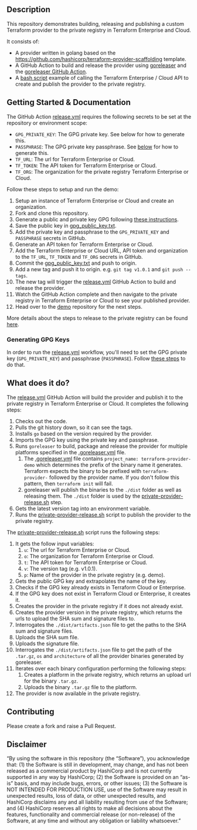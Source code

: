 ## Description

This repository demonstrates building, releasing and publishing a custom Terraform provider to the private registry in Terraform Enterprise and Cloud.

It consists of:

- A provider written in golang based on the https://github.com/hashicorp/terraform-provider-scaffolding template.
- A GitHub Action to build and release the provider using [goreleaser](https://goreleaser.com/) and the [goreleaser GitHub Action](https://github.com/goreleaser/goreleaser-action).
- A [bash script](.github/scripts/private-provider-release.sh) example of calling the Terraform Enterprise / Cloud API to create and publish the provider to the private registry.

## Getting Started & Documentation

The GitHub Action [release.yml](.github/workflows/release.yml) requires the following secrets to be set at the repository or environment scope:

- `GPG_PRIVATE_KEY`: The GPG private key. See below for how to generate this.
- `PASSPHRASE`: The GPG private key passphrase. See [below](#generating-gpg-keys) for how to generate this.
- `TF_URL`: The url for Terraform Enterprise or Cloud.
- `TF_TOKEN`: The API token for Terraform Enterprise or Cloud.
- `TF_ORG`: The organization for the private registry Terraform Enterprise or Cloud. 

Follow these steps to setup and run the demo:

1. Setup an instance of Terraform Enterprise or Cloud and create an organization.
1. Fork and clone this repository.
1. Generate a public and private key GPG following [these instructions](#generating-gpg-keys).
1. Save the public key in [gpg_public_key.txt](gpg_public_key.txt).
1. Add the private key and passphrase to the `GPG_PRIVATE_KEY` and `PASSPHRASE` secrets in GitHub.
1. Generate an API token for Terraform Enterprise or Cloud.
1. Add the Terraform Enterprise or Cloud URL, API token and organization to the `TF_URL`, `TF_TOKEN` and `TF_ORG` secrets in GitHub.
1. Commit the [gpg_public_key.txt](gpg_public_key.txt) and push to origin.
1. Add a new tag and push it to origin. e.g. `git tag v1.0.1` and `git push --tags`.
1. The new tag will trigger the [release.yml](.github/workflows/release.yml) GitHub Action to build and release the provider.
1. Watch the GitHub Action complete and then navigate to the private registry in Terraform Enterprise or Cloud to see your published provider.
1. Head over to the [demo](https://github.com/HashiCorp-CSA/demo-private-provider-csa-provider-demo) repository for the next steps.

More details about the steps to release to the private registry can be found [here](https://www.terraform.io/cloud-docs/registry/publish-providers#publishing-a-provider-and-creating-a-version).

### Generating GPG Keys
In order to run the [release.yml](.github/workflows/release.yml) workflow, you'll need to set the GPG private key (`GPG_PRIVATE_KEY`) and passphrase (`PASSPHRASE`). Follow [these steps](https://learn.hashicorp.com/tutorials/terraform/provider-release-publish?in=terraform/providers#generate-gpg-signing-key
) to do that.

## What does it do?

The [release.yml](.github/workflows/release.yml) GitHub Action will build the provider and publish it to the private registry in Terraform Enterprise or Cloud. It completes the following steps:

1. Checks out the code.
1. Pulls the git history down, so it can see the tags.
1. Installs `go` based on the version required by the provider.
1. Imports the GPG key using the private key and passphrase.
1. Runs `goreleaser` to build, package and release the provider for multiple platforms specified in the [.goreleaser.yml](.goreleaser.yml) file.
    1. The [.goreleaser.yml](.goreleaser.yml) file contains `project_name: terraform-provider-demo` which determines the prefix of the binary name it generates. Terraform expects the binary to be prefixed with `terraform-provider-` followed by the provider name. If you don't follow this pattern, then `terraform init` will fail.
    1. goreleaser will publish the binaries to the `./dist` folder as well as releasing them. The `./dist` folder is used by the [private-provider-release.sh](.github/scripts/private-provider-release.sh) step.
1. Gets the latest version tag into an environment variable.
1. Runs the [private-provider-release.sh](.github/scripts/private-provider-release.sh) script to publish the provider to the private registry.

The [private-provider-release.sh](.github/scripts/private-provider-release.sh) script runs the following steps:

1. It gets the follow input variables:
    1. `u`: The url for Terraform Enterprise or Cloud.
    1. `o`: The organization for Terraform Enterprise or Cloud.
    1. `t`: The API token for Terraform Enterprise or Cloud.
    1. `v`: The version tag (e.g. v1.0.1).
    1. `p`: Name of the provider in the private registry (e.g. demo).
1. Gets the public GPG key and extrapolates the name of the key.
1. Checks if the GPG key already exists in Terraform Cloud or Enterprise.
1. If the GPG key does not exist in Terraform Cloud or Enterprise, it creates it.
1. Creates the provider in the private registry if it does not already exist.
1. Creates the provider version in the private registry, which returns the urls to upload the SHA sum and signature files to.
1. Interrogates the `./dist/artifacts.json` file to get the paths to the SHA sum and signature files.
1. Uploads the SHA sum file.
1. Uploads the signature file.
1. Interrogates the `./dist/artifacts.json` file to get the path of the `.tar.gz`, `os` and `architecture` of all the provider binaries generated by goreleaser.
1. Iterates over each binary configuration performing the following steps:
    1. Creates a platform in the private registry, which returns an upload url for the binary `.tar.gz`.
    2. Uploads the binary `.tar.gz` file to the platform.
1. The provider is now available in the private registry.

## Contributing
Please create a fork and raise a Pull Request.

## Disclaimer
“By using the software in this repository (the “Software”), you acknowledge that: (1) the Software is still in development, may change, and has not been released as a commercial product by HashiCorp and is not currently supported in any way by HashiCorp; (2) the Software is provided on an “as-is” basis, and may include bugs, errors, or other issues; (3) the Software is NOT INTENDED FOR PRODUCTION USE, use of the Software may result in unexpected results, loss of data, or other unexpected results, and HashiCorp disclaims any and all liability resulting from use of the Software; and (4) HashiCorp reserves all rights to make all decisions about the features, functionality and commercial release (or non-release) of the Software, at any time and without any obligation or liability whatsoever.”
